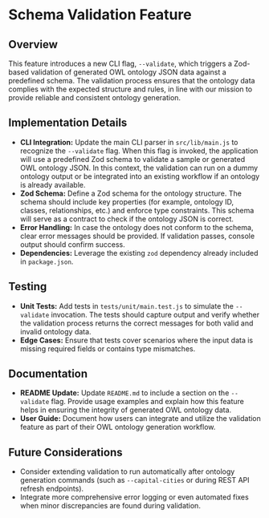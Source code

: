 # Schema Validation Feature

## Overview
This feature introduces a new CLI flag, `--validate`, which triggers a Zod-based validation of generated OWL ontology JSON data against a predefined schema. The validation process ensures that the ontology data complies with the expected structure and rules, in line with our mission to provide reliable and consistent ontology generation.

## Implementation Details
- **CLI Integration:** Update the main CLI parser in `src/lib/main.js` to recognize the `--validate` flag. When this flag is invoked, the application will use a predefined Zod schema to validate a sample or generated OWL ontology JSON. In this context, the validation can run on a dummy ontology output or be integrated into an existing workflow if an ontology is already available.
- **Zod Schema:** Define a Zod schema for the ontology structure. The schema should include key properties (for example, ontology ID, classes, relationships, etc.) and enforce type constraints. This schema will serve as a contract to check if the ontology JSON is correct.
- **Error Handling:** In case the ontology does not conform to the schema, clear error messages should be provided. If validation passes, console output should confirm success.
- **Dependencies:** Leverage the existing `zod` dependency already included in `package.json`.

## Testing
- **Unit Tests:** Add tests in `tests/unit/main.test.js` to simulate the `--validate` invocation. The tests should capture output and verify whether the validation process returns the correct messages for both valid and invalid ontology data.
- **Edge Cases:** Ensure that tests cover scenarios where the input data is missing required fields or contains type mismatches.

## Documentation
- **README Update:** Update `README.md` to include a section on the `--validate` flag. Provide usage examples and explain how this feature helps in ensuring the integrity of generated OWL ontology data.
- **User Guide:** Document how users can integrate and utilize the validation feature as part of their OWL ontology generation workflow.

## Future Considerations
- Consider extending validation to run automatically after ontology generation commands (such as `--capital-cities` or during REST API refresh endpoints).
- Integrate more comprehensive error logging or even automated fixes when minor discrepancies are found during validation.

